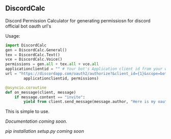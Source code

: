 ## DiscordCalc

Discord Permission Calculator for generating permissiosn for discord official bot oauth url's

Usage:

```py
import DiscordCalc
gen = DiscordCalc.General()
tex = DiscordCalc.Text()
vce = DiscordCalc.Voice()
permissions = gen.all + tex.all + vce.all
applicationclientid = "" # Your bot's Application client id from your web browser.
url = "https://discordapp.com/oauth2/authorize?&client_id={1}&scope=bot&permissions={2}".format(
        applicationclientid, permissions)

@asyncio.coroutine
def on_message(client, message)
    if message.content == "invite":
        yield from client.send_message(message.author, "Here is my oauth url to add me to your server(s):\n" + url)

```

This is simple to use.


*Documentation coming soon.*

*pip installation setup.py coming soon*
